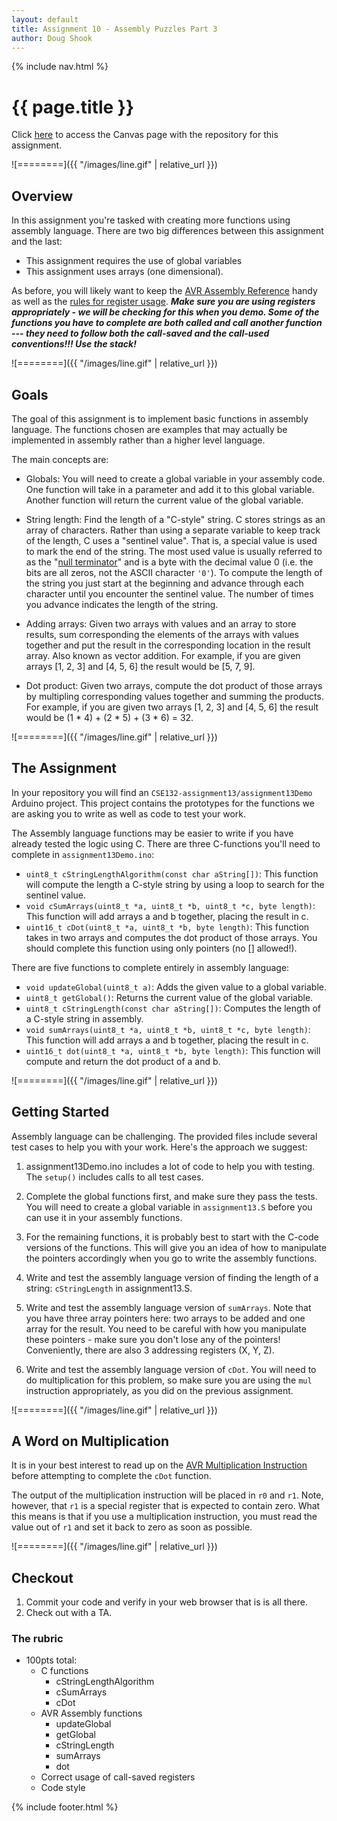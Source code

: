 ```yaml
---
layout: default
title: Assignment 10 - Assembly Puzzles Part 3
author: Doug Shook
---
```

{% include nav.html %}

# {{ page.title }}

Click [here](https://wustl.instructure.com/courses/68860/assignments/289485) to access the Canvas page with the repository for this assignment.

![========]({{ "/images/line.gif" | relative_url }})

## Overview

In this assignment you're tasked with creating more functions using assembly language. There are two big differences between this assignment and the last:

- This assignment requires the use of global variables 
- This assignment uses arrays (one dimensional). 

As before, you will likely want to keep the [AVR Assembly Reference](https://onlinedocs.microchip.com/pr/GUID-0B644D8F-67E7-49E6-82C9-1B2B9ABE6A0D-en-US-1/index.html?GUID-BA59618D-4850-490B-B176-0BCC3D9438A1) handy as well as the [rules for register usage](http://ww1.microchip.com/downloads/en/appnotes/doc42055.pdf). ***Make sure you are using registers appropriately - we will be checking for this when you demo. Some of the functions you have to complete are both called and call another function --- they need to follow both the call-saved and the call-used conventions!!!  Use the stack!***

![========]({{ "/images/line.gif" | relative_url }})

## Goals

The goal of this assignment is to implement basic functions in assembly language. The functions chosen are examples that may actually be implemented in assembly rather than a higher level language. 

The main concepts are:

- Globals: You will need to create a global variable in your assembly code. One function will take in a parameter and add it to this global variable. Another function will return the current value of the global variable.

- String length: Find the length of a "C-style" string.  C stores strings as an array of characters. Rather than using a separate variable to keep track of the length, C uses a "sentinel value". That is, a special value is used to mark the end of the string.  The most used value is usually referred to as the "[null terminator](https://en.wikipedia.org/wiki/Null-terminated_string)" and is a byte with the decimal value 0 (i.e. the bits are all zeros, not the ASCII character `'0'`). To compute the length of the string you just start at the beginning and advance through each character until you encounter the sentinel value.  The number of times you advance indicates the length of the string.

- Adding arrays: Given two arrays with values and an array to store results, sum corresponding the elements of the arrays with values together and put the result in the corresponding location in the result array. Also known as vector addition. For example, if you are given arrays [1, 2, 3] and [4, 5, 6] the result would be [5, 7, 9].

- Dot product: Given two arrays, compute the dot product of those arrays by multipling corresponding values together and summing the products. For example, if you are given two arrays [1, 2, 3] and [4, 5, 6] the result would be (1 * 4) + (2 * 5) + (3 * 6) = 32.

![========]({{ "/images/line.gif" | relative_url }})

## The Assignment

In your repository you will find an `CSE132-assignment13/assignment13Demo` Arduino project. This project contains the prototypes for the functions we are asking you to write as well as code to test your work.

The Assembly language functions may be easier to write if you have already tested the logic using C. There are three C-functions you'll need to complete in `assignment13Demo.ino`:

- `uint8_t cStringLengthAlgorithm(const char aString[])`: This function will compute the length a C-style string by using a loop to search for the sentinel value. 
- `void cSumArrays(uint8_t *a, uint8_t *b, uint8_t *c, byte length)`: This function will add arrays a and b together, placing the result in c.
- `uint16_t cDot(uint8_t *a, uint8_t *b, byte length)`: This function takes in two arrays and computes the dot product of those arrays. You should complete this function using only pointers (no [] allowed!).

There are five functions to complete entirely in assembly language:

- `void updateGlobal(uint8_t a)`: Adds the given value to a global variable.
- `uint8_t getGlobal()`: Returns the current value of the global variable.
- `uint8_t cStringLength(const char aString[])`: Computes the length of a C-style string in assembly.
- `void sumArrays(uint8_t *a, uint8_t *b, uint8_t *c, byte length)`: This function will add arrays a and b together, placing the result in c.
- `uint16_t dot(uint8_t *a, uint8_t *b, byte length)`: This function will compute and return the dot product of a and b.

![========]({{ "/images/line.gif" | relative_url }})

## Getting Started

Assembly language can be challenging.  The provided files include several test cases to help you with your work.  Here's the approach we suggest:

1. assignment13Demo.ino includes a lot of code to help you with testing.  The `setup()` includes calls to all test cases.

2. Complete the global functions first, and make sure they pass the tests.	You will need to create a global variable in `assignment13.S` before you can use it in your assembly functions.

3. For the remaining functions, it is probably best to start with the C-code versions of the functions. This will give you an idea of how to manipulate the pointers accordingly when you go to write the assembly functions.

4. Write and test the assembly language version of finding the length of a string: `cStringLength` in assignment13.S.

5. Write and test the assembly language version of `sumArrays`. Note that you have three array pointers here: two arrays to be added and one array for the result. You need to be careful with how you manipulate these pointers - make sure you don't lose any of the pointers! Conveniently, there are also 3 addressing registers (X, Y, Z).

6. Write and test the assembly language version of `cDot`. You will need to do multiplication for this problem, so make sure you are using the `mul` instruction appropriately, as you did on the previous assignment.

![========]({{ "/images/line.gif" | relative_url }})

## A Word on Multiplication

It is in your best interest to read up on the [AVR Multiplication Instruction](https://onlinedocs.microchip.com/pr/GUID-0B644D8F-67E7-49E6-82C9-1B2B9ABE6A0D-en-US-1/index.html?GUID-C301CF8C-34FD-43A4-BE0F-E705BB9FC85E) before attempting to complete the `cDot` function. 

The output of the multiplication instruction will be placed in `r0` and `r1`. Note, however, that `r1` is a special register that is expected to contain zero. What this means is that if you use a multiplication instruction, you must read the value out of `r1` and set it back to zero as soon as possible.

![========]({{ "/images/line.gif" | relative_url }})

## Checkout


1. Commit your code and verify in your web browser that is is all there.
2. Check out with a TA.

### The rubric

- 100pts total:
	- C functions
		- cStringLengthAlgorithm
		- cSumArrays
		- cDot
	- AVR Assembly functions
		- updateGlobal
		- getGlobal
		- cStringLength
		- sumArrays
		- dot
	- Correct usage of call-saved registers
	- Code style

{% include footer.html %}
